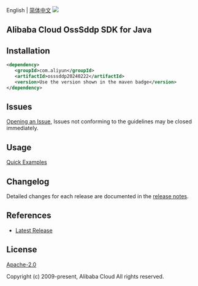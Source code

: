 English | [简体中文](README-CN.md)
![](https://aliyunsdk-pages.alicdn.com/icons/AlibabaCloud.svg)

## Alibaba Cloud OssSddp SDK for Java

## Installation

```xml
<dependency>
   <groupId>com.aliyun</groupId>
   <artifactId>osssddp20240222</artifactId>
   <version>Use the version shown in the maven badge</version>
</dependency>
```

## Issues
[Opening an Issue](https://github.com/aliyun/alibabacloud-java-sdk/issues/new), Issues not conforming to the guidelines may be closed immediately.

## Usage
[Quick Examples](https://github.com/aliyun/alibabacloud-java-sdk/blob/master/docs/0-Examples-EN.md#quick-examples)

## Changelog
Detailed changes for each release are documented in the [release notes](./ChangeLog.txt).

## References
* [Latest Release](https://github.com/aliyun/alibabacloud-java-sdk/)

## License
[Apache-2.0](http://www.apache.org/licenses/LICENSE-2.0)

Copyright (c) 2009-present, Alibaba Cloud All rights reserved.